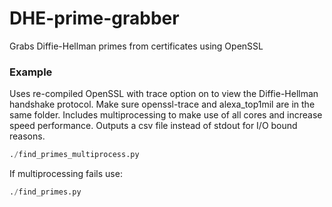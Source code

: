 # DHE-prime-grabber
Grabs Diffie-Hellman primes from certificates using OpenSSL

### Example
Uses re-compiled OpenSSL with trace option on to view the Diffie-Hellman handshake protocol. Make sure openssl-trace and alexa_top1mil are in the same folder. Includes multiprocessing to make use of all cores and increase speed performance. Outputs a csv file instead of stdout for I/O bound reasons.

```python
./find_primes_multiprocess.py
```

If multiprocessing fails use:
```python
./find_primes.py 
```

